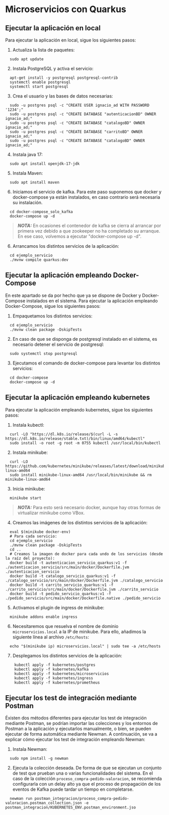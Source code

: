 # Microservicios con Quarkus
## Ejecutar la aplicación en local

Para ejecutar la aplicación en local, sigue los siguientes pasos:
1. Actualiza la lista de paquetes:
```shell script
  sudo apt update
```
2. Instala PostgreSQL y activa el servicio:
```shell script
  apt-get install -y postgresql postgresql-contrib
  systemctl enable postgresql
  systemctl start postgresql
```
3. Crea el usuario y las bases de datos necesarias:
```shell script
  sudo -u postgres psql -c "CREATE USER ignacio_ad WITH PASSWORD '1234';"
  sudo -u postgres psql -c "CREATE DATABASE "autenticacionBD" OWNER ignacio_ad;"
  sudo -u postgres psql -c "CREATE DATABASE "catalogoBD" OWNER ignacio_ad;"
  sudo -u postgres psql -c "CREATE DATABASE "carritoBD" OWNER ignacio_ad;"
  sudo -u postgres psql -c "CREATE DATABASE "catalogoBD" OWNER ignacio_ad;"
```
4. Instala java 17:
```shell script
  sudo apt install openjdk-17-jdk
```
5. Instala Maven:
```shell script
  sudo apt install maven
```
6. Iniciamos el servicio de kafka. Para este paso suponemos que docker y docker-compose ya están instalados,
en caso contrario será necesaria su instalación.
```shell script
  cd docker-compose_solo_kafka
  docker-compose up -d
```
> **_NOTA:_**  En ocasiones el contenedor de kafka se cierra al arrancar por primera vez debido a
que zookeeper no ha completado su arranque. En ese caso, volvemos a ejecutar "docker-compose up -d".
6. Arrancamos los distintos servicios de la aplicación:
```shell script
  cd ejemplo_servicio
  ./mvnw compile quarkus:dev
```
## Ejecutar la aplicación empleando Docker-Compose
En este apartado se da por hecho que ya se dispone de Docker y Docker-Compose instalados en el sistema. 
Para ejecutar la aplicación empleando Docker-Compose, sigue los siguientes pasos:
1. Empaquetamos los distintos servicios:
```shell script
  cd ejemplo_servicio
  ./mvnw clean package -DskipTests
```
2. En caso de que se disponga de postgresql instalado en el sistema, es necesario detener el servicio de postgresql:
```shell script
  sudo systemctl stop postgresql
```
3. Ejecutamos el comando de docker-compose para levantar los distintos servicios:
```shell script
  cd docker-compose
  docker-compose up -d
```
## Ejecutar la aplicación empleando kubernetes
Para ejecutar la aplicación empleando kubernetes, sigue los siguientes pasos:
1. Instala kubectl:
```shell script
  curl -LO "https://dl.k8s.io/release/$(curl -L -s https://dl.k8s.io/release/stable.txt)/bin/linux/amd64/kubectl"
  sudo install -o root -g root -m 0755 kubectl /usr/local/bin/kubectl
```
2. Instala minikube:
```shell script
  curl -LO https://github.com/kubernetes/minikube/releases/latest/download/minikube-linux-amd64
  sudo install minikube-linux-amd64 /usr/local/bin/minikube && rm minikube-linux-amd64
```
3. Inicia minikube:
```shell script
  minikube start
```
> **_NOTA:_**  Para esto será necesario docker, aunque hay otras formas de virtualizar minikube como VBox.
4. Creamos las imágenes de los distintos servicios de la aplicación:
```shell script
  eval $(minikube docker-env)
  # Para cada servicio:
  cd ejemplo_servicio
  ./mvnw clean package -DskipTests
  cd ..
  # Creamos la imagen de docker para cada undo de los servicios (desde la raíz del proyecto):
  docker build -t autenticacion_servicio_quarkus:v1 -f ./autenticacion_servicio/src/main/docker/Dockerfile.jvm ./autenticacion_servicio
  docker build -t catalogo_servicio_quarkus:v1 -f ./catalogo_servicio/src/main/docker/Dockerfile.jvm ./catalogo_servicio
  docker build -t carrito_servicio_quarkus:v1 -f ./carrito_servicio/src/main/docker/Dockerfile.jvm ./carrito_servicio
  docker build -t pedido_servicio_quarkus:v1 -f ./pedido_servicio/src/main/docker/Dockerfile.native ./pedido_servicio
```
5. Activamos el plugin de ingress de minikube:
```shell script
  minikube addons enable ingress
```
6. Necesitaremos que resuelva el nombre de dominio `microservicios.local` a la IP de minikube. Para ello, añadimos la siguiente línea al archivo `/etc/hosts`:
```shell script
  echo "$(minikube ip) microservicios.local" | sudo tee -a /etc/hosts
```
7. Desplegamos los distintos servicios de la aplicación:
```shell script
    kubectl apply -f kubernetes/postgres
    kubectl apply -f kubernetes/kafka
    kubectl apply -f kubernetes/microservicios
    kubectl apply -f kubernetes/ingress
    kubectl apply -f kubernetes/prometheus
```

## Ejecutar los test de integración mediante Postman
Éxisten dos métodos diferentes para ejecutar los test de integración mediante Postman,
se podrían importar las colecciones y los entornos de Postman a la aplicación y ejecutarlos
manualmente, o bien, se pueden ejecutar de forma automática mediante Newman. A continuación,
se va a explicar cómo ejecutar los test de integración empleando Newman:
1. Instala Newman:
```shell script
  sudo npm install -g newman
```
2. Ejecuta la colección deseada. De forma de que se ejecutan un conjunto de test que prueban una o varias funcionalidades
del sistema. En el caso de la colección `proceso_compra-pedido-valoracion`, se recomienda configurarla con un delay alto
ya que el proceso de propagación de los eventos de Kafka puede tardar un tiempo en completarse.
```shell script
  newman run postman_integracion/proceso_compra-pedido-valoracion.postman_collection.json -e postman_integracion/KUBERNETES_ENV.postman_environment.jso
```